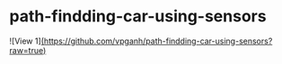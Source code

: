 # path-findding-car-using-sensors
![View 1][(https://github.com/vpganh/path-findding-car-using-sensors?raw=true)](https://github.com/vpganh/path-findding-car-using-sensors/blob/main/image1.PNG?raw=true)
